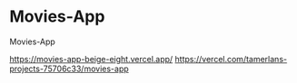 # Movies-App
 Movies-App


https://movies-app-beige-eight.vercel.app/
https://vercel.com/tamerlans-projects-75706c33/movies-app
